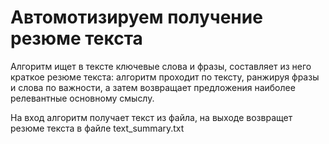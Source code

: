 # Автомотизируем получение резюме текста

Алгоритм ищет в тексте ключевые слова и фразы, составляет из него краткое резюме текста: алгоритм проходит по тексту, ранжируя фразы и слова по важности, а затем возвращает предложения наиболее релевантные основному смыслу.

На вход алгоритм получает текст из файла, на выходе возвращет резюме текста в файле text_summary.txt
